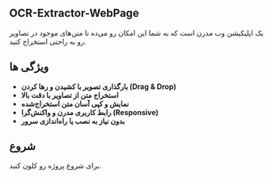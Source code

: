 ## OCR-Extractor-WebPage

  یک اپلیکیشن وب مدرن است که به شما این امکان رو می‌ده تا متن‌های موجود در تصاویر رو به راحتی استخراج کنید.

  ## ویژگی ها

  - **بارگذاری تصویر با کشیدن و رها کردن (Drag & Drop)**
- **استخراج متن از تصاویر با دقت بالا**
- **نمایش و کپی آسان متن استخراج‌شده**
- **رابط کاربری مدرن و واکنش‌گرا (Responsive)**
- **بدون نیاز به نصب یا راه‌اندازی سرور**

## شروع

برای شروع پروژه رو کلون کنبد.
